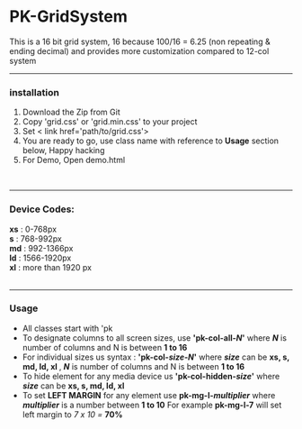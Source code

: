 # PK-GridSystem
This is a 16 bit grid system, 16 because 100/16 = 6.25 (non repeating & ending decimal) and provides more customization compared to 12-col system
<hr/>
<h3>installation</h3>
<ol>
  <li>Download the Zip from Git</li>
  <li>Copy 'grid.css' or 'grid.min.css' to your project</li>
  <li>Set < link href='path/to/grid.css'></li>
  <li>You are ready to go, use class name with reference to <b>Usage</b> section below, Happy hacking</li>
  <li>For Demo, Open demo.html</li>
</ol>
<br/>
<hr/>
<h3>Device Codes:</h3>
<b>xs</b> : 0-768px <br/>
<b>s</b> : 768-992px <br/>
<b>md</b> : 992-1366px <br/>
<b>ld</b> : 1566-1920px <br/>
<b>xl</b> : more than 1920 px <br/>
<br/>
<hr/>
<h3>Usage</h3>
<ul>
  <li>All classes start with 'pk</li>
  <li>To designate columns to all screen sizes, use <b>'pk-col-all-<i>N</i>'</b> where <b><i>N</i></b> is number of columns and N is between <b>1 to 16</b></li>
  <li>For individual sizes us syntax : <b>'pk-col-<i>size-N</i>'</b>  where <b><i>size</i></b> can be <b>xs, s, md, ld, xl </b>, <b><i>N</i></b> is number of columns and N is between <b>1 to 16</b></li>
  <li>To hide element for any media device us <b>'pk-col-hidden-<i>size</i>'</b> where <b><i>size</i></b> can be <b>xs, s, md, ld, xl </b></li>
  <li>To set <b>LEFT MARGIN</b> for any element use  <b>pk-mg-l-<i>multiplier</i></b> where <b><i>multiplier</i></b> is a number between <b>1 to 10</b> For example <b>pk-mg-l-7</b> will set left margin to <i>7 x 10 =</i> <b>70%</b></li>
</ul>




